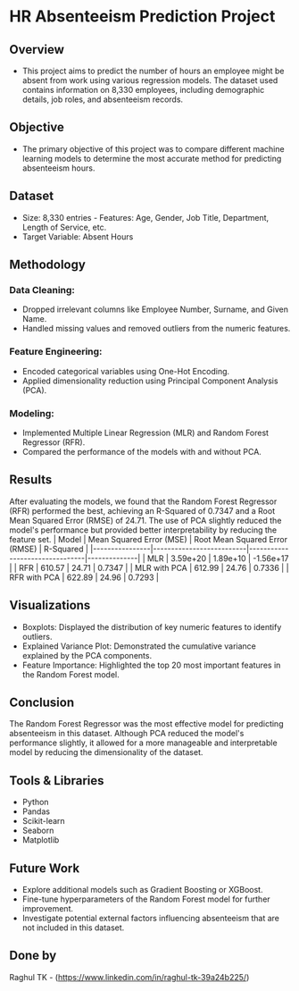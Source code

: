 # HR Absenteeism Prediction Project
## Overview

- This project aims to predict the number of hours an employee might be absent from work using various regression models. The dataset used contains information on 8,330 employees, including demographic details, job roles, and absenteeism records.
## Objective

- The primary objective of this project was to compare different machine learning models to determine the most accurate method for predicting absenteeism hours.
## Dataset

   - Size: 8,330 entries
    - Features: Age, Gender, Job Title, Department, Length of Service, etc.
   - Target Variable: Absent Hours

## Methodology

### Data Cleaning:
- Dropped irrelevant columns like Employee Number, Surname, and Given Name.
- Handled missing values and removed outliers from the numeric features.

### Feature Engineering:
- Encoded categorical variables using One-Hot Encoding.
- Applied dimensionality reduction using Principal Component Analysis (PCA).

### Modeling:
- Implemented Multiple Linear Regression (MLR) and Random Forest Regressor (RFR).
- Compared the performance of the models with and without PCA.

## Results

After evaluating the models, we found that the Random Forest Regressor (RFR) performed the best, achieving an R-Squared of 0.7347 and a Root Mean Squared Error (RMSE) of 24.71. The use of PCA slightly reduced the model's performance but provided better interpretability by reducing the feature set.
| Model          | Mean Squared Error (MSE) | Root Mean Squared Error (RMSE) | R-Squared    |
|----------------|--------------------------|--------------------------------|--------------|
| MLR            | 3.59e+20                 | 1.89e+10                       | -1.56e+17    |
| RFR            | 610.57                   | 24.71                          | 0.7347       |
| MLR with PCA   | 612.99                   | 24.76                          | 0.7336       |
| RFR with PCA   | 622.89                   | 24.96                          | 0.7293       |

## Visualizations

   - Boxplots: Displayed the distribution of key numeric features to identify outliers.
   - Explained Variance Plot: Demonstrated the cumulative variance explained by the PCA components.
   - Feature Importance: Highlighted the top 20 most important features in the Random Forest model.


## Conclusion

The Random Forest Regressor was the most effective model for predicting absenteeism in this dataset. Although PCA reduced the model's performance slightly, it allowed for a more manageable and interpretable model by reducing the dimensionality of the dataset.
## Tools & Libraries

  -  Python
  -  Pandas
  -  Scikit-learn
  -  Seaborn
  -  Matplotlib

## Future Work

  -  Explore additional models such as Gradient Boosting or XGBoost.
  -  Fine-tune hyperparameters of the Random Forest model for further improvement.
  -  Investigate potential external factors influencing absenteeism that are not included in this dataset.

## Done by

Raghul TK - (https://www.linkedin.com/in/raghul-tk-39a24b225/)
